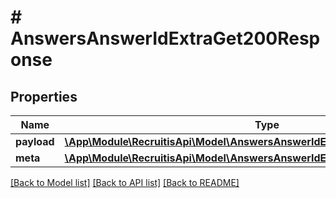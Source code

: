 # # AnswersAnswerIdExtraGet200Response

## Properties

Name | Type | Description | Notes
------------ | ------------- | ------------- | -------------
**payload** | [**\App\Module\RecruitisApi\Model\AnswersAnswerIdExtraGet200ResponsePayload**](AnswersAnswerIdExtraGet200ResponsePayload.md) |  | [optional]
**meta** | [**\App\Module\RecruitisApi\Model\AnswersAnswerIdExtraGet200ResponseMeta**](AnswersAnswerIdExtraGet200ResponseMeta.md) |  | [optional]

[[Back to Model list]](../../README.md#models) [[Back to API list]](../../README.md#endpoints) [[Back to README]](../../README.md)
